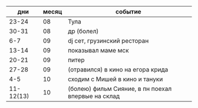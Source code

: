 | дни       | месяц | событие                                            |
| --------- | ----- | -------------------------------------------------- |
| 23-24     | 08    | Тула                                               |
| 30-31     | 08    | др (болел)                                         |
| 6-7       | 09    | dj сет, грузинский ресторан                        |
| 13-14     | 09    | показывал маме мск                                 |
| 20-21     | 09    | питер                                              |
| 27-28     | 09    | (отравился) в кино на егора крида                  |
| 4-5       | 10    | сходим с Мишей в кино и тануки                     |
| 11-12(13) | 10    | (болею) фильм Сияние, в пн поехал впервые на склад |
